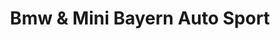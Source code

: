 ---
title: "Bmw & Mini Bayern Auto Sport"
url: /saint-leonard/bmw-und-mini-bayern-auto-sport/
shop: Autohaus
---